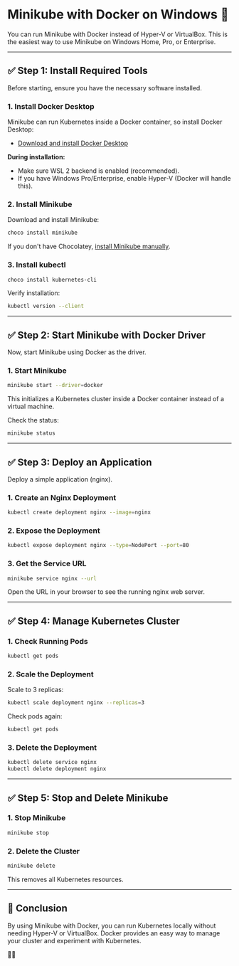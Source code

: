 # Minikube with Docker on Windows 🚀

You can run Minikube with Docker instead of Hyper-V or VirtualBox. This is the easiest way to use Minikube on Windows Home, Pro, or Enterprise.

---

## ✅ Step 1: Install Required Tools

Before starting, ensure you have the necessary software installed.

### 1. Install Docker Desktop

Minikube can run Kubernetes inside a Docker container, so install Docker Desktop:

- [Download and install Docker Desktop](https://www.docker.com/products/docker-desktop/)

**During installation:**
- Make sure WSL 2 backend is enabled (recommended).
- If you have Windows Pro/Enterprise, enable Hyper-V (Docker will handle this).

### 2. Install Minikube

Download and install Minikube:
```bash
choco install minikube
```
If you don't have Chocolatey, [install Minikube manually](https://minikube.sigs.k8s.io/docs/start/).

### 3. Install kubectl

```bash
choco install kubernetes-cli
```
Verify installation:
```bash
kubectl version --client
```

---

## ✅ Step 2: Start Minikube with Docker Driver

Now, start Minikube using Docker as the driver.

### 1. Start Minikube
```bash
minikube start --driver=docker
```
This initializes a Kubernetes cluster inside a Docker container instead of a virtual machine.

Check the status:
```bash
minikube status
```

---

## ✅ Step 3: Deploy an Application

Deploy a simple application (nginx).

### 1. Create an Nginx Deployment
```bash
kubectl create deployment nginx --image=nginx
```

### 2. Expose the Deployment
```bash
kubectl expose deployment nginx --type=NodePort --port=80
```

### 3. Get the Service URL
```bash
minikube service nginx --url
```
Open the URL in your browser to see the running nginx web server.

---

## ✅ Step 4: Manage Kubernetes Cluster

### 1. Check Running Pods
```bash
kubectl get pods
```

### 2. Scale the Deployment
Scale to 3 replicas:
```bash
kubectl scale deployment nginx --replicas=3
```
Check pods again:
```bash
kubectl get pods
```

### 3. Delete the Deployment
```bash
kubectl delete service nginx
kubectl delete deployment nginx
```

---

## ✅ Step 5: Stop and Delete Minikube

### 1. Stop Minikube
```bash
minikube stop
```

### 2. Delete the Cluster
```bash
minikube delete
```
This removes all Kubernetes resources.

---

## 🎯 Conclusion

By using Minikube with Docker, you can run Kubernetes locally without needing Hyper-V or VirtualBox. Docker provides an easy way to manage your cluster and experiment with Kubernetes.

🚀😊

